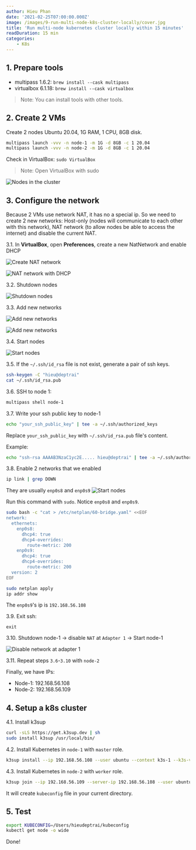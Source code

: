 ```yaml
---
author: Hieu Phan
date: '2021-02-25T07:00:00.000Z'
image: /images/9-run-multi-node-k8s-cluster-locally/cover.jpg
title: 'Run multi-node kubernetes cluster locally within 15 minutes'
readDuration: 15 min
categories:
    - K8s
---
```


## 1. Prepare tools

- multipass 1.6.2: `brew install --cask multipass`
- virtualbox 6.1.18: `brew install --cask virtualbox`

> Note: You can install tools with other tools.

## 2. Create 2 VMs

Create 2 nodes Ubuntu 20.04, 1G RAM, 1 CPU, 8GB disk.

```bash
multipass launch -vvv -n node-1 -m 1G -d 8GB -c 1 20.04
multipass launch -vvv -n node-2 -m 1G -d 8GB -c 1 20.04
```

Check in VirtualBox: `sudo VirtualBox`
> Note: Open VirtualBox with sudo

![Nodes in the cluster](/images/9-run-multi-node-k8s-cluster-locally/1-nodes-in-cluster.png)

## 3. Configure the network

Because 2 VMs use network NAT, it has no a special ip. So we need to create 2 new networks: Host-only (nodes will communicate to each other with this network), NAT network (to allow nodes be able to access the internet) and disable the current NAT.


3.1. In **VirtualBox**, open **Preferences**, create a new NatNetwork and enable DHCP

![Create NAT network](/images/9-run-multi-node-k8s-cluster-locally/2-create-nat-network.png)

![NAT network with DHCP](/images/9-run-multi-node-k8s-cluster-locally/3-nat-network-dhcp.png)

3.2. Shutdown nodes

![Shutdown nodes](/images/9-run-multi-node-k8s-cluster-locally/4-shutdown-nodes.png)

3.3. Add new networks

![Add new networks](/images/9-run-multi-node-k8s-cluster-locally/5-add-new-network-1.png)

![Add new networks](/images/9-run-multi-node-k8s-cluster-locally/5-add-new-network-2.png)

3.4. Start nodes

![Start nodes](/images/9-run-multi-node-k8s-cluster-locally/6-start-nodes.png)

3.5. If the `~/.ssh/id_rsa` file is not exist, generate a pair of ssh keys.

```bash
ssh-keygen -C "hieu@deptrai"
cat ~/.ssh/id_rsa.pub
```

3.6. SSH to node 1:

```bash
multipass shell node-1
```

3.7. Write your ssh public key to node-1
```bash
echo "your_ssh_public_key" | tee -a ~/.ssh/authorized_keys
```

Replace `your_ssh_public_key` with `~/.ssh/id_rsa.pub` file's content.

Example:

```bash
echo "ssh-rsa AAAAB3NzaC1yc2E..... hieu@deptrai" | tee -a ~/.ssh/authorized_keys
```

3.8. Enable 2 networks that we enabled

```bash
ip link | grep DOWN
```

They are usually `enp0s8` and `enp0s9`
![Start nodes](/images/9-run-multi-node-k8s-cluster-locally/7-network-down.png)

Run this command with `sudo`. Notice `enp0s8` and `enp0s9`.

```bash
sudo bash -c "cat > /etc/netplan/60-bridge.yaml" <<EOF
network:
  ethernets:
    enp0s8:
      dhcp4: true
      dhcp4-overrides:
        route-metric: 200
    enp0s9:
      dhcp4: true
      dhcp4-overrides:
        route-metric: 200
  version: 2
EOF
```
```bash
sudo netplan apply
ip addr show
```

The `enp0s9`'s ip is `192.168.56.108`

3.9. Exit ssh:
```
exit
```

3.10. Shutdown node-1 -> disable `NAT` at `Adapter 1` -> Start node-1

![Disable network at adapter 1](/images/9-run-multi-node-k8s-cluster-locally/8-disable-network-adapter-1.png)

3.11. Repeat steps `3.6`-`3.10` with `node-2`

Finally, we have IPs:
- Node-1: 192.168.56.108
- Node-2: 192.168.56.109

## 4. Setup a k8s cluster

4.1. Install k3sup

```bash
curl -sLS https://get.k3sup.dev | sh
sudo install k3sup /usr/local/bin/
```

4.2. Install Kubernetes in `node-1` with `master` role.

```bash
k3sup install --ip 192.168.56.108 --user ubuntu --context k3s-1 --k3s-version v1.19.8+k3s1
```

4.3. Install Kubernetes in `node-2` with `worker` role.

```bash
k3sup join --ip 192.168.56.109 --server-ip 192.168.56.108 --user ubuntu --k3s-version v1.19.8+k3s1
```

It will create `kubeconfig` file in your current directory.

## 5. Test

```bash
export KUBECONFIG=/Users/hieudeptrai/kubeconfig
kubectl get node -o wide
```

Done!